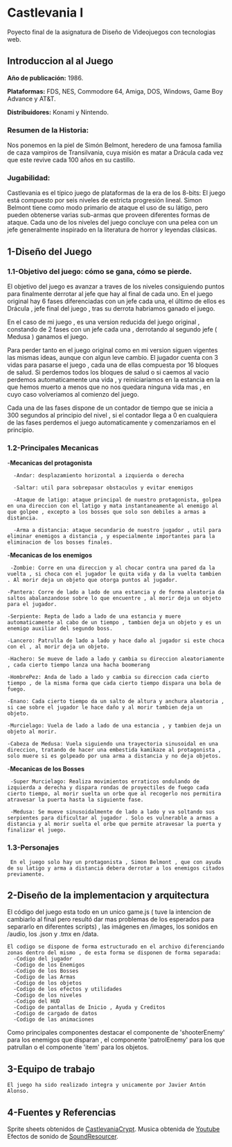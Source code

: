# Castlevania I
Poyecto final de la asignatura de Diseño de Videojuegos con tecnologias web.
## Introduccion al al Juego
  **Año de publicación:** 1986.
  
  **Plataformas:** FDS, NES, Commodore 64, Amiga, DOS, Windows, Game Boy Advance y AT&T. 
  
  **Distribuidores:**  Konami y Nintendo. 
  
  ### Resumen de la Historia: 
  Nos ponemos en la piel de Simón Belmont, heredero de una famosa familia de caza vampiros de Transilvania, cuya    misión es matar a Drácula cada vez que este revive cada 100 años en su castillo.
  ### Jugabilidad:
  Castlevania es el típico juego de plataformas de la era de los 8-bits: El juego está compuesto por seis niveles de estricta progresión lineal. Simon Belmont tiene como modo primario de ataque el uso de su látigo, pero pueden obtenerse varias sub-armas que proveen diferentes formas de ataque. Cada uno de los niveles del juego concluye con una pelea con un jefe generalmente inspirado en la literatura de horror y leyendas clásicas. 
## 1-Diseño del Juego
   ### 1.1-Objetivo del juego: cómo se gana, cómo se pierde.
   El objetivo del juego es avanzar a traves de los niveles consiguiendo puntos para finalmente  derrotar al jefe que hay al final de cada uno. En el juego original hay 6 fases diferenciadas con un jefe cada una, el último de  ellos es Drácula , jefe final del juego , tras su derrota habriamos ganado el juego. 
   
   En el caso de mi juego , es una version reducida del juego original , constando de 2 fases con un jefe cada una , derrotando al segundo jefe ( Medusa ) ganamos el juego.
   
   Para perder tanto en el juego original como en mi version siguen vigentes las mismas ideas, aunque con algun leve cambio. El jugador cuenta con 3 vidas para pasarse el juego , cada una de ellas compuesta por 16 bloques de salud. Si perdemos todos los bloques de salud o si caemos al vacio perdemos automaticamente una vida , y reiniciaríamos en la estancia en la que hemos muerto a menos que no nos quedara ninguna vida mas , en cuyo caso volveriamos al comienzo del juego.
   
   Cada una de las fases dispone de un contador de tiempo que se inicia a 300 segundos al principio del nivel , si el contador llega a 0 en cualquiera de las fases perdemos el juego automaticamente y comenzariamos en el principio.
   ### 1.2-Principales Mecanicas
   -**Mecanicas del protagonista** 
   
      -Andar: desplazamiento horizontal a izquierda o derecha
      
      -Saltar: util para sobrepasar obstaculos y evitar enemigos
      
      -Ataque de latigo: ataque principal de nuestro protagonista, golpea en una direccion con el latigo y mata instantaneamente al enemigo al que golpee , excepto a los bosses que solo son debiles a armas a distancia.
      
      -Arma a distancia: ataque secundario de nuestro jugador , util para eliminar enemigos a distancia , y especialmente importantes para la eliminacion de los bosses finales.
      
   -**Mecanicas de los enemigos**   
   
     -Zombie: Corre en una direccion y al chocar contra una pared da la vuelta , si choca con el jugador le quita vida y da la vuelta tambien . Al morir deja un objeto que otorga puntos al jugador.
       
    -Pantera: Corre de lado a lado de una estancia y de forma aleatoria da saltos abalanzandose sobre lo que encuentre , al morir deja un objeto para el jugador.
   
    -Serpiente: Repta de lado a lado de una estancia y muere automaticamente al cabo de un tiempo , tambien deja un objeto y es un enemigo auxiliar del segundo boss.
   
    -Lancero: Patrulla de lado a lado y hace daño al jugador si este choca con el , al morir deja un objeto.
   
    -Hachero: Se mueve de lado a lado y cambia su direccion aleatoriamente , cada cierto tiempo lanza una hacha boomerang 
   
    -HombrePez: Anda de lado a lado y cambia su direccion cada cierto tiempo , de la misma forma que cada cierto tiempo dispara una bola de fuego.
   
    -Enano: Cada cierto tiempo da un salto de altura y anchura aleatoria , si cae sobre el jugador le hace daño y al morir tambien deja un objeto.
   
    -Murcielago: Vuela de lado a lado de una estancia , y tambien deja un objeto al morir.
   
    -Cabeza de Medusa: Vuela siguiendo una trayectoria sinusoidal en una direccion, tratando de hacer una embestida kamikaze al protagonista , solo muere si es golpeado por una arma a distancia y no deja objetos.
   
   -**Mecanicas de los Bosses**   
   
     -Super Murcielago: Realiza movimientos erraticos ondulando de izquierda a derecha y dispara rondas de proyectiles de fuego cada cierto tiempo, al morir suelta un orbe que al recogerlo nos permitira atravesar la puerta hasta la siguiente fase.
     
     -Medusa: Se mueve sinusoidalmente de lado a lado y va soltando sus serpientes para dificultar al jugador . Solo es vulnerable a armas a distancia y al morir suelta el orbe que permite atravesar la puerta y finalizar el juego.
   ### 1.3-Personajes
     En el juego solo hay un protagonista , Simon Belmont , que con ayuda de su latigo y arma a distancia debera derrotar a los enemigos citados previamente.
## 2-Diseño de la implementacion y arquitectura

   El código del juego esta todo  en un unico  game.js ( tuve la intencion de cambiarlo al final  pero resultó dar mas problemas de los esperados para separarlo en diferentes scripts) , las imágenes en /images, los sonidos en /audio,  los .json y .tmx en /data.
    
    El codigo se dispone de forma estructurado en el archivo diferenciando zonas dentro del mismo , de esta forma se disponen de forma separada:
      -Codigo del jugador 
      -Codigo de los Enemigos
      -Codigo de los Bosses
      -Codigo de las Armas
      -Codigo de los objetos
      -Codigo de los efectos y utilidades
      -Codigo de los niveles
      -Codigo del HUD
      -Codigo de pantallas de Inicio , Ayuda y Creditos
      -Codigo de cargado de datos
      -Codigo de las animaciones  

   Como principales componentes destacar el componente de 'shooterEnemy' para los enemigos que disparan , el componente 'patrolEnemy' para los que patrullan o el componente 'item' para los objetos.
   
 ## 3-Equipo de trabajo
 
    El juego ha sido realizado integra y unicamente por Javier Antón Alonso.
    
 ## 4-Fuentes y Referencias 
 
   Sprite sheets obtenidos de [CastlevaniaCrypt](http://www.castlevaniacrypt.com/cv).
   Musica obtenida de  [Youtube](https://www.youtube.com/watch?v=AIu4gRqhdlo&list=PL8475D168894529C1)
   Efectos de sonido de [SoundResourcer](https://www.sounds-resource.com/nes/vania/).
